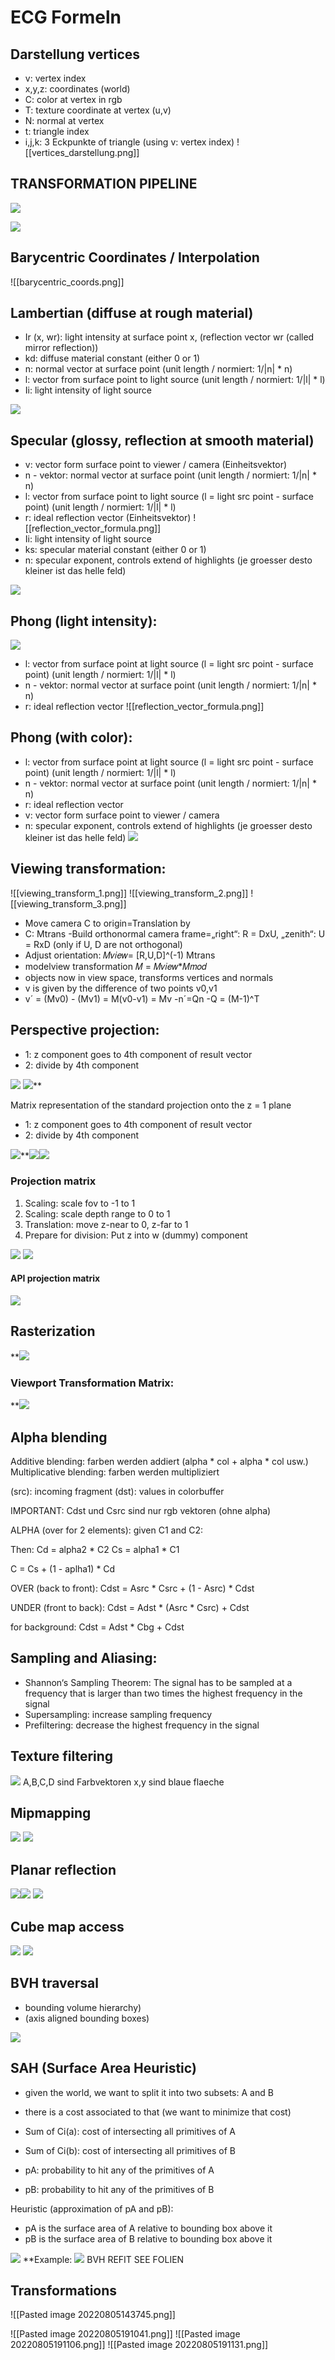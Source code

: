 # ECG Formeln
## Darstellung vertices
- v: vertex index
- x,y,z: coordinates (world)
- C: color at vertex in rgb
- T: texture coordinate at vertex (u,v)
- N: normal at vertex
- t: triangle index
- i,j,k: 3 Eckpunkte of triangle (using v: vertex index)
![[vertices_darstellung.png]]
## TRANSFORMATION PIPELINE
![](https://lh3.googleusercontent.com/2UfnN-PTZI1cOQrscUWYVxRz9YOZkaJO0QPKQOpmBiF33Ypcx1qiY1zebzJ073J2XO970EU-7ZH1NJRaKUlO-5Llri6Ys4aaolpo9RGvn1uRXyYzl2fT_IIqxjaTDTbkEyjYOp7XZ9QhtlrLsuqlQpo)

![](https://lh6.googleusercontent.com/D_Heb4Djpk8aZ8qWMl-pgPbnSlx8cYIR2O9m179_Nz-8c09qQTzJljGN5o9SeiZcI5ddqG0U7tQjAWlvTZSHGRrNqNtPhICfypDx0G6fxnS5k1X67w0nDifN_GYtiSGevvU2ib87hpq21uAH6C_HUFY)
## Barycentric Coordinates / Interpolation
![[barycentric_coords.png]]

## Lambertian (diffuse at rough material)
- Ir (x, wr): light intensity at surface point x, (reflection vector wr (called mirror reflection))
- kd: diffuse material constant (either 0 or 1)
- n: normal vector at surface point (unit length / normiert: 1/|n| * n)
- l: vector from surface point to light source (unit length / normiert: 1/|l| * l)
- Ii: light intensity of light source

![](https://lh4.googleusercontent.com/OUq2kn86oYEf2o8afOSdsTnbwZWGDD8jG5fowL49FUL89HW-vNstPZrGAQNJBk_AaqoOc4DvgfXHZzPW3t_JyKa9QtMuTYSOFA2h3ABN-s9SeA2ollcNWC3MyrVoNOznuLbX_BEevDKC1Foc_d3nGbM)

## Specular (glossy, reflection at smooth material)
- v: vector form surface point to viewer / camera (Einheitsvektor)
- n - vektor: normal vector at surface point (unit length / normiert: 1/|n| * n)
- l: vector from surface point to light source (l = light src point - surface point) (unit length / normiert: 1/|l| * l)
- r: ideal reflection vector (Einheitsvektor)
![[reflection_vector_formula.png]]
- Ii: light intensity of light source
- ks: specular material constant (either 0 or 1)
- n: specular exponent, controls extend of highlights (je groesser desto kleiner ist das helle feld)

![](https://lh5.googleusercontent.com/ffdWOYcmUwQKD14sH31zHpKj6fyq-9sYUBrWEgwMySO7KL_wMbip3OPtd2BgOhTxzGDQXB2aTH8BY3DEXs0EyXNHfNzeRcTOPgtYRlq5ufh1-AjbFM93HDLWI0pg6C_l-LFVVwyOXeMvKi4WBsdEnHw)

## Phong (light intensity):
![](https://lh6.googleusercontent.com/-sN5uhG8ddFvVdA2fC7Z7bf34mO1oTYusPz5G4pzj54WZkkG1Tw7xQIXjYBIobtBmBh15v2VAZwbgjdifyN7NGJX8Si5z4qNkkcrUedn3jc5FRBDnhuGF6mr2gEdSppAV1UIlrs1hSRsplFGmpLKpQg)
- l: vector from surface point at light source (l = light src point - surface point) (unit length / normiert: 1/|l| * l)
- n - vektor: normal vector at surface point (unit length / normiert: 1/|n| * n)
- r: ideal reflection vector
![[reflection_vector_formula.png]]

## Phong (with color):
- l: vector from surface point at light source (l = light src point - surface point) (unit length / normiert: 1/|l| * l)
- n - vektor: normal vector at surface point (unit length / normiert: 1/|n| * n)
- r: ideal reflection vector
- v: vector form surface point to viewer / camera
- n: specular exponent, controls extend of highlights (je groesser desto kleiner ist das helle feld)
![](https://lh3.googleusercontent.com/qqbtvoJ8IFpgB-fi2yjrPiiuLz9rTMBS24nukyhXqwfCrHGhck1w_m-hCHWCnnKCl0vA3zUU5ilWmKo_9TJt38SurJOP5QjDyhkj8MXHftCCUAt8iO_XowUzYNkrOs4Q0uDpoPNSC4X5ZJiTUzeNdN0)

## Viewing transformation:
![[viewing_transform_1.png]]
![[viewing_transform_2.png]]
![[viewing_transform_3.png]]
- Move camera C to origin=Translation by 
- C: Mtrans -Build orthonormal camera frame=„right“: R = DxU, „zenith“: U = RxD (only if U, D are not orthogonal)
- Adjust orientation: 𝑀𝑣𝑖𝑒𝑤= [R,U,D]^(-1) Mtrans 
- modelview transformation 𝑀 = 𝑀𝑣𝑖𝑒𝑤*𝑀𝑚𝑜𝑑 
- objects now in view space, transforms vertices and normals 
- v is given by the difference of two points v0,v1 
- v´ = (Mv0) - (Mv1) = M(v0-v1) = Mv -n´=Qn -Q = (M-1)^T


## Perspective projection:
-   1: z component goes to 4th component of result vector
-   2: divide by 4th component

**![](https://lh6.googleusercontent.com/AVQ0rQVGTwffAtRlDEJ48rftAvJifOEEMcsL6okl7lgbujiSi6aAFC9me0cS2JjpyvMcyvbmXaMloCnXSzmppFQlh7T2o0tTJnMk5Ev9Gv8l9emiLSfUa6dYfHye1LKWS0st-bUajj5FQaMdGxr3oJw)**
**![](https://lh6.googleusercontent.com/AVQ0rQVGTwffAtRlDEJ48rftAvJifOEEMcsL6okl7lgbujiSi6aAFC9me0cS2JjpyvMcyvbmXaMloCnXSzmppFQlh7T2o0tTJnMk5Ev9Gv8l9emiLSfUa6dYfHye1LKWS0st-bUajj5FQaMdGxr3oJw)****

Matrix representation of the standard projection onto the z = 1 plane
-   1: z component goes to 4th component of result vector
-   2: divide by 4th component

![](https://lh4.googleusercontent.com/dWyZV9FTczsvcXuU5i8gOuZmEFhPWmB0YkS9WVafxuo_QtrBsW6Li7xZXfBeK1UPM98RIEYCod3xgcmFTa5fSNz7G_NqzR6FyVPkqB-rPrBI3FoCqvAnt5ixv6O-ryL4iu2ez5Fu-RQ_3D92rAZ03Sw)**![](https://lh4.googleusercontent.com/7de8TMNyPMarOPKYEXMi-w9Y60QJk59-rJ1REkdWSCUDMAbuHQx_9ungzy6_Fh3ckJGSnh8RwiKPGTifZsCL1QRCnXEarr-2hnVO7mABZ7GAcjpWrov0bb0FfZYQ11H0zjg9G6UaFzhaB3PEhECKL5Q)![](https://lh3.googleusercontent.com/zdG4EnX8-UjZAV-8LgSuDUAqxRd7thPSj9fnB_0ttfVuZcloU5tN4RxcOu3liD5w4V3Q4HHcqxnk7OUirw63CjCiO5iZueDSJmoTJzvdH8icKfa-7K6MWt1BGdyaupJ9jahqgo5nkxmu6BDLwZg9XWM)

### Projection matrix
1.  Scaling: scale fov to -1 to 1
2.  Scaling: scale depth range to 0 to 1
3.  Translation: move z-near to 0, z-far to 1
4.  Prepare for division: Put z into w (dummy) component

**![](https://lh5.googleusercontent.com/IBdjW2ONlNlJ53ytZUXOb7YhCeAVcCSgzlTBGVysbA0kxFZTaI9BPsEslBtKW0ySw24ZKEg5ztf2wk_BVocbOqsiCGjGo9sl0jSy6QWxpeGU_SAdnSEbkBDDFJErL-ibHRMu5KElwe9Zd11aqV_8ox8)**
**![](https://lh3.googleusercontent.com/nMNiUY1a0q2NyAByQS4oPzqZc7xLWUPNhOmFmwwlWI_20UTiPRQ5-7hR6xfqQg_vDab5KKD9uKdwPVl2a_LeQVfExqbrYxmLTzT42qRJZo7GOw5RuedZ_tINRq1AS6z0O9PCEqG_PLXaCIVojq1eSuM)**

#### API projection matrix
**![](https://lh5.googleusercontent.com/DceyTBaqs6xULXtAqkZoAKaMv9hr7XUcamRTSs-Q6R9oS4yBXvErbv9DxWakefm2nnySo6ZAZJtVTnqEbqKonumuLxUseiBIsq9a3nor7rwVlkwxOLlFhXlEuciKCutTIR-C1jHcA4mHJ_DeJI38W38)**

## Rasterization
**![](https://lh4.googleusercontent.com/YWhc0heK0iyhROazw41gyGS69lYXMebbmzDIwBQwY9hRXWEfiNWDqmi61dzR1umfmC6qlW9I7iY7KMbHqp2ar46r4ToLaG0lglXjS6xLjT8lr1El22DMwimDrdLUsgZaOspJsIvZmDdA-HfJ9LFW1to)

### Viewport Transformation Matrix:
**![](https://lh4.googleusercontent.com/MmNNwMY_hbmuYYc0m96PXEcLvlX-_QtdBRTUIWy1lt9uUna1gj8I2gveRuPsc9VdfuRdmChMPcI5783WCuZHKHK6ndzNbMM1SV7W-5IMe6-6whc2y3yTRSNJaguc8o7W30K7LUC2hKqikZsOMWeSqDU)

## Alpha blending

Additive blending: farben werden addiert (alpha * col + alpha * col usw.)
Multiplicative blending: farben werden multipliziert

(src): incoming fragment
(dst): values in colorbuffer

IMPORTANT: Cdst und Csrc sind nur rgb vektoren (ohne alpha)

ALPHA (over for 2 elements): 
given C1 and C2:

Then:
Cd = alpha2 * C2
Cs = alpha1 * C1

C = Cs + (1 - aplha1) * Cd

OVER (back to front): 
Cdst = Asrc * Csrc + (1 - Asrc) * Cdst

UNDER (front to back):
Cdst = Adst * (Asrc * Csrc) + Cdst

for background: 
Cdst = Adst * Cbg + Cdst

## Sampling and Aliasing:
- Shannon‘s Sampling Theorem: The signal has to be sampled at a frequency that is larger than two times the highest frequency in the signal
- Supersampling: increase sampling frequency
- Prefiltering: decrease the highest frequency in the signal

## Texture filtering
**![](https://lh5.googleusercontent.com/RDfYxzZKLh4jC0L9Kwed8Cb-MmKyby70WhOwTgVIqlyVY_CAzoXy4OEn-gpoI37-ixg-bT8CQZOP6ujG52daZ2QAu_gc48LoX0Wl2IGS0VgePEt0CP2KNfiQUqrxQMA_muxe_EszCcUvmZg0hp0wrZQ)**
A,B,C,D sind Farbvektoren
x,y sind blaue flaeche
## Mipmapping 
**![](https://lh3.googleusercontent.com/MT_A0U4gZ2zAytdWBTwLXzIdg3R7VAHemYrCAGP_BVJHVaZ39f1F6g1FWfSMpa5GtBMGhzOhrLmeymCOcVECvG1O9PIbIbDOudJ0lfb-ctpEw5xmcwwN545WcQv_T0-zk18BwF60OJxg9-U6guTLkZQ)**
**![](https://lh4.googleusercontent.com/WF05q0WJJjq6HvsaE4OclBzJFqLs0DoAcQwOXQVmv2yKfULVUphDmCV1Agitx-nb5Xk92ZGQZdO4CPVK4bVhPRhmr11Lh1onTQTPs3UUF8Vg_b6JJBi6ZiRPLggZFDv9MGJrUNuXF-YZfXTte70EGBM)**

## Planar reflection
**![](https://lh4.googleusercontent.com/dWNgDBKUJThY1k9gWcf6-l9D4S8PAb2orHlJHow9ZkoSkaZ3qou25POn8z6cl7Im4hs1dRus0i4aeEZs9vg7spY6NCCmoR8NGzlSYEjSgNIbJoAdg2bCYBZ0tCNXEU--RElBjrWg0KZEnpGnHJCaumo)**![](https://lh6.googleusercontent.com/_uhKvM_frYcAgA3zjXLSlMX4pFTQx_TiiS2rXw1Iv5G1H-fii2Y2Sx42l3jn9BhGzZVLJWWEqSSxTiEc9K1vixURUHQiy8BJfL6DU7EXoEE99s3wKdkpexYELeiDn7dYmqQWwQYCeCTO0vMn2xIlXWo)
**![](https://lh3.googleusercontent.com/PXdWGM3kBvAzxv3ibeDxV8WmSZUYpT7onHnpDq-a5fwsJ_UwHWcemzlhoDscCgxWVL8JwRzgExeJ4a3VDdKba8k8rwGwtJEcfsV_SHU-fp1o-TnbW--dBOCAJ-aRNVRj95CmY_KV3xR65uT88Fjr0Hc)**

## Cube map access
**![](https://lh4.googleusercontent.com/CGCJg6RpNP1ZCN4MzsyLtTkBM0BzXvZqg_7ax-CBpHY5tv0ry4pBIbaSYnpKGC-V3IUsA8-Iop3y5LaN9zmmYTUZVGIP_S4DTrDt0n3gFdSQedsFgSTHzaQbzHkbjEtjGqNRwfyn7dgXXfg2DVNuATU)**
**![](https://lh5.googleusercontent.com/rt2ThHI85Q5F3W2MTVOej7Xnoo8AfzhQDdpWMRd5nvETuYxgjYRVl1m34SprRKlW1KU6JFi_drZfvGQIZHg-psIG-ZU3PeBg7HN21DprhaY_zfF40wnv-20Y-9xlITOnS0oPclHKdIIDawC0k5B0DSc)**

## BVH traversal
- bounding volume hierarchy)
- (axis aligned bounding boxes)

**![](https://lh4.googleusercontent.com/6nzhvBs5ljqTdvdtXy6N6WERMMWbjovH-p_XCUSGHIx2IUYdx3XMcso_O9kC3z8vClJ74mIngCxQXUuAwqVYHiDoy4Y_O1uLFyf4w9gKzDbCMQEdsKorf6lpKue8js0CyiMM7T6x5QkBV0GMCZ0qZxA)**

## SAH (Surface Area Heuristic)
- given the world, we want to split it into two subsets: A and B
- there is a cost associated to that (we want to minimize that cost)

- Sum of Ci(a): cost of intersecting all primitives of A 
- Sum of Ci(b): cost of intersecting all primitives of B

- pA: probability to hit any of the primitives of A  
- pB: probability to hit any of the primitives of B  

Heuristic (approximation of pA and pB):
- pA is the surface area of A relative to bounding box above it    
- pB is the surface area of B relative to bounding box above it 

**![](https://lh4.googleusercontent.com/VfjfP-tw8SAS6wXbOXxSLE_JCMMftntMRhFCKZlwN-sYdDMbmezGl4cshz1GbdXwt9xBGx1cGPBmQOWWsCEvJ2b2RcHMqx3VFienVi4nRfmoXcbnyeM2zgo6SeUPm0-YaXPMWElDEM54VIF2PlUur2w)**
**Example: ![](https://lh5.googleusercontent.com/2bnpFKw5Udwp8YGZFTorxP2H211VAZZtev88vsAxrpW-x_PyhC7MH64KztjFBZErW2aY_fJXw7m7QbMTN61wP-FbmfufjJ0NxzqD1QVMelyVMMNjSXIH5gtxWldVlK3QhqhE3gTOGpZaQrZNmn9bt50)
BVH REFIT SEE FOLIEN

## Transformations
![[Pasted image 20220805143745.png]]

![[Pasted image 20220805191041.png]]
![[Pasted image 20220805191106.png]]
![[Pasted image 20220805191131.png]]
